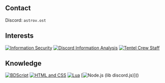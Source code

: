 ## Contact
Discord: `astrov.ost`

## Interests
[![ Information Security     ](https://img.shields.io/badge/Information%20Security-informational?style=for-the-badge&color=424242)]()
[![ Discord Information Analysis   ](https://img.shields.io/badge/Discord%20Information%20Analysis-informational?style=for-the-badge&color=bebebe)]()
[![ Tentel Crew Staff   ](https://img.shields.io/badge/Tentel%20Crew%20Staff-informational?style=for-the-badge&color=4169E1)](https://github.com/tentel-crew)
## Knowledge
[![ BDScript   ](https://img.shields.io/badge/BDScript-informational?style=for-the-badge&color=7B68EE)]()
[![ HTML and CSS   ](https://img.shields.io/badge/HTML%20and%20CSS-informational?style=for-the-badge&color=7B68EE)]()
[![ Lua   ](https://img.shields.io/badge/Lua-informational?style=for-the-badge&color=7B68EE)]()
[![ Node.js (lib discord.js)   ](https://img.shields.io/badge/Node.js%20(lib%20discord.js)-informational?style=for-the-badge&color=7B68EE)]()